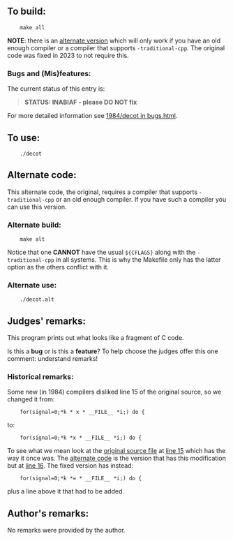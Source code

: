 ## To build:

``` <!---sh-->
    make all
```

**NOTE**: there is an [alternate version](#alternate-code) which will only work if
you have an old enough compiler or a compiler that supports `-traditional-cpp`.
The original code was fixed in 2023 to not require this.


### Bugs and (Mis)features:

The current status of this entry is:

> **STATUS: INABIAF - please DO NOT fix**

For more detailed information see [1984/decot in bugs.html](../../bugs.html#1984_decot).


## To use:

``` <!---sh-->
    ./decot
```


## Alternate code:

This alternate code, the original, requires a compiler that supports
`-traditional-cpp` or an old enough compiler. If you have such a compiler you
can use this version.


### Alternate build:

``` <!---sh-->
    make alt
```

Notice that one **CANNOT** have the usual `${CFLAGS}` along with the
`-traditional-cpp` in all systems. This is why the Makefile only has the latter
option as the others conflict with it.


### Alternate use:

``` <!---sh-->
    ./decot.alt
```


## Judges' remarks:

This program prints out what looks like a fragment of C code.

Is this a **bug** or is this a **feature**?  To help choose
the judges offer this one comment: understand remarks!


### Historical remarks:

Some new (in 1984) compilers disliked line 15 of the original source, so we
changed it from:

``` <!---c-->
    for(signal=0;*k * x * __FILE__ *i;) do {
```

to:

``` <!---c-->
    for(signal=0;*k *x * __FILE__ *i;) do {
```

To see what we mean look at the [original source
file](%%REPO_URL%%/1984/decot/decot.orig.c) at [line
15](%%REPO_URL%%/1984/decot/decot.orig.c#L15) which has the way it once was. The
[alternate code](%%REPO_URL%%/1984/decot/decot.alt.c) is the version that has
this modification but at [line 16](%%REPO_URL%%/1984/decot/decot.alt.c#L16). The
fixed version has instead:

``` <!---c-->
    for(signal=0;*k *= * __FILE__ *i;) do {
```

plus a line above it that had to be added.


## Author's remarks:

No remarks were provided by the author.


<!--

    Copyright © 1984-2024 by Landon Curt Noll. All Rights Reserved.

    You are free to share and adapt this file under the terms of this license:

        Creative Commons Attribution-ShareAlike 4.0 International (CC BY-SA 4.0)

    For more information, see:

        https://creativecommons.org/licenses/by-sa/4.0/

-->
